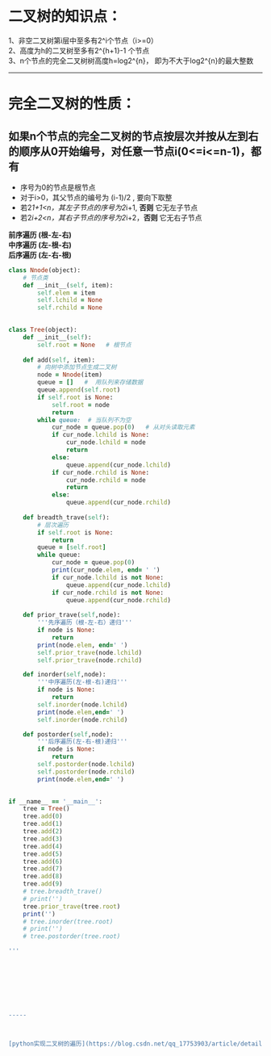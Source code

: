 二叉树的知识点：
=
  1、非空二叉树第i层中至多有2^i个节点（i>=0）<br>
  2、高度为h的二叉树至多有2^{h+1}-1 个节点 <br>
  3、n个节点的完全二叉树树高度h=log2^{n}， 即为不大于log2^{n}的最大整数 <br>

------

完全二叉树的性质：
= 
## 如果n个节点的完全二叉树的节点按层次并按从左到右的顺序从0开始编号，对任意一节点i(0<=i<=n-1)，都有
  * 序号为0的节点是根节点
  * 对于i>0，其父节点的编号为 (i-1)/2 , 要向下取整
  * 若2*1+1<n，其左子节点的序号为2*i+1, **否则** 它无左子节点
  * 若2*i+2<n，其右子节点的序号为2*i+2，**否则** 它无右子节点




**前序遍历 (根-左-右)** <br>
**中序遍历 (左-根-右)** <br>
**后序遍历 (左-右-根)** <br>

```ruby 
class Nnode(object):
    # 节点类
    def __init__(self, item):
        self.elem = item
        self.lchild = None
        self.rchild = None
        

class Tree(object):
    def __init__(self):
        self.root = None   # 根节点
    
    def add(self, item):
        # 向树中添加节点生成二叉树
        node = Nnode(item)
        queue = []   #  用队列来存储数据
        queue.append(self.root)
        if self.root is None:
            self.root = node
            return 
        while queue:  # 当队列不为空
            cur_node = queue.pop(0)   # 从对头读取元素
            if cur_node.lchild is None:
                cur_node.lchild = node
                return 
            else:
                queue.append(cur_node.lchild)
            if cur_node.rchild is None:
                cur_node.rchild = node
                return 
            else:
                queue.append(cur_node.rchild)
    
    def breadth_trave(self):
        # 层次遍历
        if self.root is None:
            return 
        queue = [self.root]
        while queue:
            cur_node = queue.pop(0)
            print(cur_node.elem, end= ' ')
            if cur_node.lchild is not None:
                queue.append(cur_node.lchild)
            if cur_node.rchild is not None:
                queue.append(cur_node.rchild)
    
    def prior_trave(self,node):
        '''先序遍历（根-左-右）递归'''
        if node is None:
            return
        print(node.elem, end=' ')
        self.prior_trave(node.lchild)
        self.prior_trave(node.rchild)

    def inorder(self,node):
        '''中序遍历(左-根-右)递归'''
        if node is None:
            return
        self.inorder(node.lchild)
        print(node.elem,end=' ')
        self.inorder(node.rchild)

    def postorder(self,node):
        '''后序遍历(左-右-根)递归'''
        if node is None:
            return
        self.postorder(node.lchild)
        self.postorder(node.rchild)
        print(node.elem,end=' ')
        

if __name__ == '__main__':
    tree = Tree()
    tree.add(0)
    tree.add(1)
    tree.add(2)
    tree.add(3)
    tree.add(4)
    tree.add(5)
    tree.add(6)
    tree.add(7)
    tree.add(8)
    tree.add(9)
    # tree.breadth_trave()
    # print('')
    tree.prior_trave(tree.root)
    print('')
    # tree.inorder(tree.root)
    # print('')
    # tree.postorder(tree.root)

'''








-----



[python实现二叉树的遍历](https://blog.csdn.net/qq_17753903/article/details/82628228)



